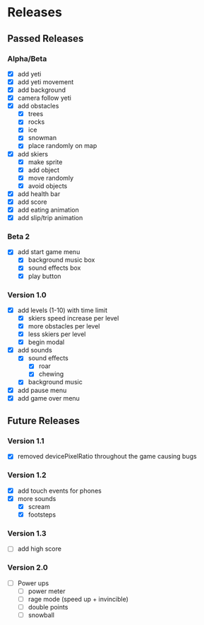 # Releases

## Passed Releases

### Alpha/Beta
- [x] add yeti
- [x] add yeti movement
- [x] add background
- [x] camera follow yeti
- [x] add obstacles
    - [x] trees
    - [x] rocks
    - [x] ice
    - [x] snowman
    - [x] place randomly on map
- [x] add skiers
    - [x] make sprite
    - [x] add object
    - [x] move randomly
    - [x] avoid objects
- [x] add health bar
- [x] add score
- [x] add eating animation
- [x] add slip/trip animation

### Beta 2
- [x] add start game menu
    - [x] background music box
    - [x] sound effects box
    - [x] play button

### Version 1.0
- [x] add levels (1-10) with time limit
    - [x] skiers speed increase per level
    - [x] more obstacles per level
    - [x] less skiers per level
    - [x] begin modal
- [x] add sounds
    - [x] sound effects
        - [x] roar
        - [x] chewing
    - [x] background music
- [x] add pause menu
- [x] add game over menu

## Future Releases

### Version 1.1
- [x] removed devicePixelRatio throughout the game causing bugs

### Version 1.2
- [x] add touch events for phones
- [x] more sounds
    - [x] scream
    - [x] footsteps

### Version 1.3
- [ ] add high score

### Version 2.0
- [ ] Power ups
    - [ ] power meter
    - [ ] rage mode (speed up + invincible)
    - [ ] double points
    - [ ] snowball